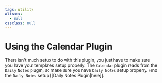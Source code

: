 ```yaml
---
tags: utility
aliases:
  - null
cssclass: null
---
```


# Using the Calendar Plugin

There isn't much setup to do with this plugin, you just have to make sure you have your templates setup properly. The `Calendar` plugin reads from the `Daily Notes` plugin, so make sure you have `Daily Notes` setup properly. Find the `Daily Notes` setup [[Daily Notes Plugin|here]].